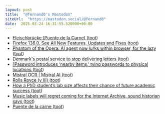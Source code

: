```yaml
---
layout: post
title:  "@fernand0's Mastodon"
siteUrl:  "https://mastodon.social/@fernand0"
date:  2025-03-24 16:31:55.520000+00:00
---
```

*  [Fleischbrücke (Puente de la Carne) ](https://www.flickr.com/photos/fernand0/54374724971) ([toot](https://mastodon.social/@fernand0/114218363487239839))
*  [Firefox  136.0, See All New Features, Updates and Fixes ](https://www.mozilla.org/en-US/firefox/136.0/releasenotes) ([toot](https://mastodon.social/@fernand0/114217324364889556))
*  [Phantom of the Opera: AI agent now lurks within browser, for the lazy ](https://www.theregister.com/2025/03/03/phantom_of_the_opera_browser) ([toot](https://mastodon.social/@fernand0/114217082383987243))
*  [Denmark's postal service to stop delivering letters ](https://www.bbc.com/news/articles/ckg8jllq283) ([toot](https://mastodon.social/@fernand0/114216934618167747))
*  [1Password introduces ‘nearby items,’ tying passwords to physical locations ](https://www.engadget.com/cybersecurity/1password-introduces-nearby-items-tying-passwords-to-physical-locations-140040723.htm) ([toot](https://mastodon.social/@fernand0/114216597825696765))
*  [Mistral OCR \| Mistral AI ](https://mistral.ai/news/mistral-oc) ([toot](https://mastodon.social/@fernand0/114215023236686298))
*  [Rolls Royce (y III) ](https://avecesunafoto.wordpress.com/2025/03/23/rolls-royce-y-iii) ([toot](https://mastodon.social/@fernand0/114213235970866293))
*  [How a PhD student’s lab size affects their chance of future academic success ](https://www.nature.com/articles/d41586-025-00644-) ([toot](https://mastodon.social/@fernand0/114213229302060864))
*  [Music labels will regret coming for the Internet Archive, sound historian says ](https://arstechnica.com/tech-policy/2025/03/music-labels-will-regret-coming-for-the-internet-archive-sound-historian-says) ([toot](https://mastodon.social/@fernand0/114212968728832200))
*  [Puente de la carne ](https://www.flickr.com/photos/fernand0/54374724896) ([toot](https://mastodon.social/@fernand0/114212623467388137))
